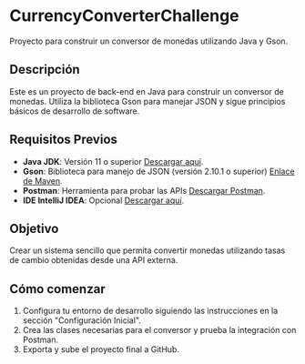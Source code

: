 # CurrencyConverterChallenge
Proyecto para construir un conversor de monedas utilizando Java y Gson.
## Descripción
Este es un proyecto de back-end en Java para construir un conversor de monedas. Utiliza la biblioteca Gson para manejar JSON y sigue principios básicos de desarrollo de software.

## Requisitos Previos
- **Java JDK**: Versión 11 o superior [Descargar aquí](https://www.oracle.com/java/technologies/javase-jdk11-downloads.html).
- **Gson**: Biblioteca para manejo de JSON (versión 2.10.1 o superior) [Enlace de Maven](https://mvnrepository.com/artifact/com.google.code.gson/gson).
- **Postman**: Herramienta para probar las APIs [Descargar Postman](https://www.postman.com/downloads/).
- **IDE IntelliJ IDEA**: Opcional [Descargar aquí](https://www.jetbrains.com/idea/).

## Objetivo
Crear un sistema sencillo que permita convertir monedas utilizando tasas de cambio obtenidas desde una API externa.

## Cómo comenzar
1. Configura tu entorno de desarrollo siguiendo las instrucciones en la sección "Configuración Inicial".
2. Crea las clases necesarias para el conversor y prueba la integración con Postman.
3. Exporta y sube el proyecto final a GitHub.
